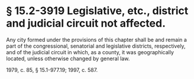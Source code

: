 # § 15.2-3919 Legislative, etc., district and judicial circuit not affected.

<p>Any city formed under the provisions of this chapter shall be and remain a part of the congressional, senatorial and legislative districts, respectively, and of the judicial circuit in which, as a county, it was geographically located, unless otherwise changed by general law.</p><p>1979, c. 85, § 15.1-977.19; 1997, c. 587.</p>